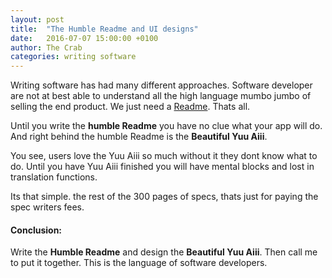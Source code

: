 ```yaml
---
layout: post
title:  "The Humble Readme and UI designs"
date:   2016-07-07 15:00:00 +0100
author: The Crab
categories: writing software
---
```

Writing software has had many different approaches. Software developer are not at best able to understand all the high language mumbo jumbo of selling the end product. We just need a [Readme](). Thats all.

Until you write the **humble Readme** you have no clue what your app will do. And right behind the humble Readme is the **Beautiful Yuu Aiii**.

You see, users love the Yuu Aiii so much without it they dont know what to do. Until you have Yuu Aiii finished you will have mental blocks and lost in translation functions.

Its that simple. the rest of the 300 pages of specs, thats just for paying the spec writers fees.

#### Conclusion:
Write the **Humble Readme** and design the **Beautiful Yuu Aiii**. Then call me to put it together. This is the language of software developers.
